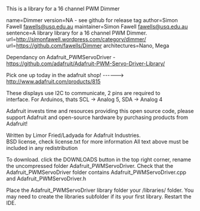 This is a library for a 16 channel PWM Dimmer

name=Dimmer
version=NA - see github for release tag
author=Simon Fawell <fawells@usq.edu.au>
maintainer=Simon Fawell <fawells@usq.edu.au>
sentence=A library library for a 16 channel PWM Dimmer.
url=http://simonfawell.wordpress.com/category/dimmer/
url=https://github.com/fawells/Dimmer
architectures=Nano, Mega

Dependancy on Adafruit_PWMServoDriver - https://github.com/adafruit/Adafruit-PWM-Servo-Driver-Library/

  Pick one up today in the adafruit shop!
  ------> http://www.adafruit.com/products/815

These displays use I2C to communicate, 2 pins are required to  
interface. For Arduinos, thats SCL -> Analog 5, SDA -> Analog 4

Adafruit invests time and resources providing this open source code, 
please support Adafruit and open-source hardware by purchasing 
products from Adafruit!

Written by Limor Fried/Ladyada  for Adafruit Industries.  
BSD license, check license.txt for more information
All text above must be included in any redistribution

To download. click the DOWNLOADS button in the top right corner, rename the uncompressed folder Adafruit_PWMServoDriver. Check that the Adafruit_PWMServoDriver folder contains Adafruit_PWMServoDriver.cpp and Adafruit_PWMServoDriver.h

Place the Adafruit_PWMServoDriver library folder your <arduinosketchfolder>/libraries/ folder. You may need to create the libraries subfolder if its your first library. Restart the IDE.
